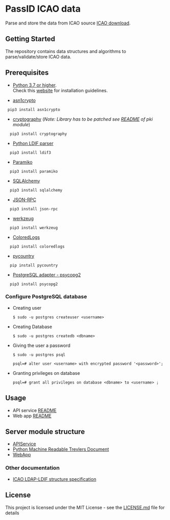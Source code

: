 # PassID ICAO data
Parse and store the data from ICAO source [ICAO download](https://pkddownloadsg.icao.int/download).

## Getting Started
The repository contains data structures and algorithms to parse/validate/store ICAO data.

## Prerequisites
* [Python 3.7 or higher](https://www.python.org/downloads/).<br>
  Check this [website](https://wiki.python.org/moin/BeginnersGuide/Download) for installation guidelines.

* [asn1crypto](https://github.com/wbond/asn1crypto)
```
 pip3 install asn1crypto
```

* [cryptography](https://github.com/pyca/cryptography)     (*Note: Library has to be patched see [README](https://github.com/ZeroPass/PassID-Server/blob/master/src/pymrtd/pki/README.md) of pki module*)
```
  pip3 install cryptography
```

* [Python LDIF parser](https://ldif3.readthedocs.io/en/latest/)
```
  pip3 install ldif3
```

* [Paramiko](https://pypi.org/project/paramiko/)
```
  pip3 install paramiko
```

* [SQLAlchemy](https://www.sqlalchemy.org/)
```
  pip3 install sqlalchemy
```

* [JSON-RPC](https://github.com/pavlov99/json-rpc)
```
  pip3 install json-rpc
```

* [werkzeug](https://palletsprojects.com/p/werkzeug/)
```
  pip3 install werkzeug
```

* [ColoredLogs](https://coloredlogs.readthedocs.io/en/latest/)
```
  pip3 install coloredlogs
```

* [pycountry](https://github.com/flyingcircusio/pycountry)
```
  pip install pycountry
```

* [PostgreSQL adapter - psycopg2](http://initd.org/psycopg/)
```
  pip3 install psycopg2
```

### Configure PostgreSQL database


* Creating user

  ```$ sudo -u postgres createuser <username>```

* Creating Database

  ```$ sudo -u postgres createdb <dbname>```

* Giving the user a password

  ```$ sudo -u postgres psql```

  ```psql=# alter user <username> with encrypted password '<password>';```

* Granting privileges on database

  ```psql=# grant all privileges on database <dbname> to <username> ;```

## Usage
* API service [README](src/APIservice#api-service)
* Web app [README](src/WebApp#webapp-data)

## Server module structure
* [APIService](https://github.com/ZeroPass/PassID-Server/tree/master/src/APIservice)
* [Python Machine Readable Trevlers Document](src/pymrtd)
* [WebApp](https://github.com/ZeroPass/PassID-Server/tree/master/src/WebApp)

### Other documentation
* [ICAO LDAP-LDIF structure specification](https://www.icao.int/publications/Documents/9303_p12_cons_en.pdf)

## License

This project is licensed under the MIT License - see the [LICENSE.md](LICENSE.md) file for details
